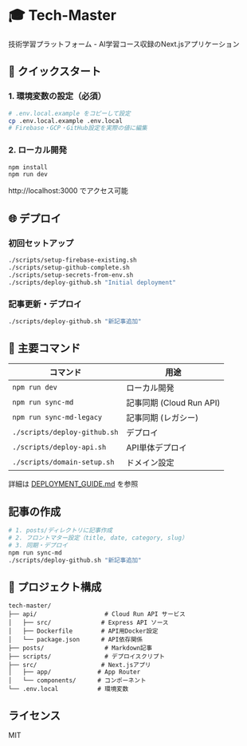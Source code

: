 # 🎓 Tech-Master

技術学習プラットフォーム - AI学習コース収録のNext.jsアプリケーション

## 🚀 クイックスタート

### 1. 環境変数の設定（必須）

```bash
# .env.local.example をコピーして設定
cp .env.local.example .env.local
# Firebase・GCP・GitHub設定を実際の値に編集
```

### 2. ローカル開発

```bash
npm install
npm run dev
```

http://localhost:3000 でアクセス可能

## 🌐 デプロイ

### 初回セットアップ

```bash
./scripts/setup-firebase-existing.sh
./scripts/setup-github-complete.sh
./scripts/setup-secrets-from-env.sh
./scripts/deploy-github.sh "Initial deployment"
```

### 記事更新・デプロイ

```bash
./scripts/deploy-github.sh "新記事追加"
```

## 📜 主要コマンド

| コマンド                     | 用途                    |
| ---------------------------- | ---------------------- |
| `npm run dev`                | ローカル開発            |
| `npm run sync-md`            | 記事同期 (Cloud Run API) |
| `npm run sync-md-legacy`     | 記事同期 (レガシー)      |
| `./scripts/deploy-github.sh` | デプロイ               |
| `./scripts/deploy-api.sh`    | API単体デプロイ         |
| `./scripts/domain-setup.sh`  | ドメイン設定            |

詳細は [DEPLOYMENT_GUIDE.md](./DEPLOYMENT_GUIDE.md) を参照

## 記事の作成

```bash
# 1. posts/ディレクトリに記事作成
# 2. フロントマター設定（title, date, category, slug）
# 3. 同期・デプロイ
npm run sync-md
./scripts/deploy-github.sh "新記事追加"
```

## 📁 プロジェクト構成

```
tech-master/
├── api/                   # Cloud Run API サービス
│   ├── src/              # Express API ソース
│   ├── Dockerfile        # API用Docker設定
│   └── package.json      # API依存関係
├── posts/                 # Markdown記事
├── scripts/               # デプロイスクリプト
├── src/                  # Next.jsアプリ
│   ├── app/             # App Router
│   └── components/      # コンポーネント
└── .env.local           # 環境変数
```

## ライセンス

MIT
